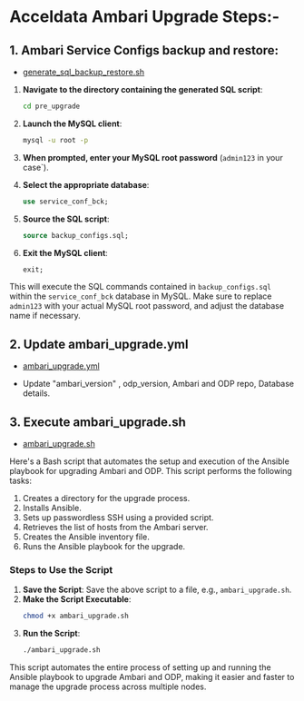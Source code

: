 # Acceldata Ambari Upgrade Steps:-


## 1. Ambari Service Configs backup and restore:

-  [generate_sql_backup_restore.sh](https://github.com/bhagadepravin/ambari_upgrade_acceldata/blob/main/generate_sql_backup_restore.sh)

1. **Navigate to the directory containing the generated SQL script**:
   ```bash
   cd pre_upgrade
   ```

2. **Launch the MySQL client**:
   ```bash
   mysql -u root -p
   ```

3. **When prompted, enter your MySQL root password** (`admin123` in your case`).

4. **Select the appropriate database**:
   ```sql
   use service_conf_bck;
   ```

5. **Source the SQL script**:
   ```sql
   source backup_configs.sql;
   ```

6. **Exit the MySQL client**:
   ```sql
   exit;
   ```

This will execute the SQL commands contained in `backup_configs.sql` within the `service_conf_bck` database in MySQL. Make sure to replace `admin123` with your actual MySQL root password, and adjust the database name if necessary.

## 2. Update ambari_upgrade.yml

-  [ambari_upgrade.yml](https://github.com/bhagadepravin/ambari_upgrade_acceldata/blob/main/ambari_upgrade.yml)

 - Update "ambari_version" , odp_version, Ambari and ODP repo, Database details.

## 3. Execute ambari_upgrade.sh

-  [ambari_upgrade.sh](https://github.com/bhagadepravin/ambari_upgrade_acceldata/blob/main/ambari_upgrade.sh)

Here's a Bash script that automates the setup and execution of the Ansible playbook for upgrading Ambari and ODP. This script performs the following tasks:

1. Creates a directory for the upgrade process.
2. Installs Ansible.
3. Sets up passwordless SSH using a provided script.
4. Retrieves the list of hosts from the Ambari server.
5. Creates the Ansible inventory file.
6. Runs the Ansible playbook for the upgrade.

### Steps to Use the Script

1. **Save the Script**: Save the above script to a file, e.g., `ambari_upgrade.sh`.
2. **Make the Script Executable**:
   ```sh
   chmod +x ambari_upgrade.sh
   ```
3. **Run the Script**:
   ```sh
   ./ambari_upgrade.sh
   ```

This script automates the entire process of setting up and running the Ansible playbook to upgrade Ambari and ODP, making it easier and faster to manage the upgrade process across multiple nodes.
